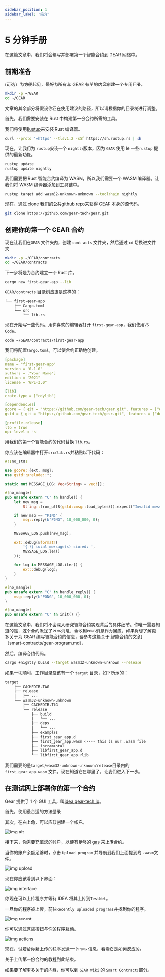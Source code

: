 ```yaml
---
sidebar_position: 1
sidebar_label: '简介'
---
```


# 5 分钟手册

在这篇文章中，我们将会编写并部署第一个智能合约到 GEAR 网络中。

## 前期准备

(可选）为方便起见，最好为所有与 GEAR 有关的内容创建一个专用目录。

```bash
mkdir -p ~/GEAR
cd ~/GEAR
```

文章的其余部分将假设你正在使用建议的路径，所以请根据你的目录树进行调整。


首先，我们需要安装在 Rust 中构建第一份合约所需的工具。


我们将使用[Rustup](https://rustup.rs/)来安装 Rust 编译器。

```bash
curl --proto '=https' --tlsv1.2 -sSf https://sh.rustup.rs | sh
```

现在，让我们为 `rustup`安装一个 `nightly`版本，因为 `GEAR` 使用 le 一些`rustup` 提供的最新功能。

```bash
rustup update
rustup update nightly
```

我们需要把 Rust 智能合约编译为 WASM，所以我们需要一个 WASM 编译器。让我们将 WASM 编译器添加到工具链中。

```bash
rustup target add wasm32-unknown-unknown --toolchain nightly
```

现在，通过 clone 我们的公共[github repo](https://github.com/gear-tech/gear)来获得 GEAR 本身的源代码。

```bash
git clone https://github.com/gear-tech/gear.git
```

## 创建你的第一个 GEAR 合约

现在让我们在`GEAR` 文件夹内，创建 `contracts` 文件夹，然后通过 `cd` 切换进文件夹

```bash
mkdir -p ~/GEAR/contracts
cd ~/GEAR/contracts
```

下一步将是为合约建立一个 Rust 库。

```bash
cargo new first-gear-app --lib
```

`GEAR/contracts` 目录树应该是这样的：

```bash
└── first-gear-app
    ├── Cargo.toml
    └── src
        └── lib.rs
```

现在开始写一些代码。用你喜欢的编辑器打开 `first-gear-app`，我们使用`VS Code`。

```bash
code ~/GEAR/contracts/first-gear-app
```

我们将配置`Cargo.toml`，可以使合约正确地创建。

```yaml
[package]
name = "first-gear-app"
version = "0.1.0"
authors = ["Your Name"]
edition = "2021"
license = "GPL-3.0"

[lib]
crate-type = ["cdylib"]

[dependencies]
gcore = { git = "https://github.com/gear-tech/gear.git", features = ["debug"] }
gstd = { git = "https://github.com/gear-tech/gear.git", features = ["debug"] }

[profile.release]
lto = true
opt-level = 's'
```

用我们的第一个智能合约的代码替换 `lib.rs`。

你应该在编辑器中打开`src/lib.rs`并粘贴以下代码：

```rust
#![no_std]

use gcore::{ext, msg};
use gstd::prelude::*;

static mut MESSAGE_LOG: Vec<String> = vec![];

#[no_mangle]
pub unsafe extern "C" fn handle() {
    let new_msg =
        String::from_utf8(gstd::msg::load_bytes()).expect("Invalid message: should be utf-8");

    if new_msg == "PING" {
        msg::reply(b"PONG", 10_000_000, 0);
    }

    MESSAGE_LOG.push(new_msg);

    ext::debug(&format!(
        "{:?} total message(s) stored: ",
        MESSAGE_LOG.len()
    ));

    for log in MESSAGE_LOG.iter() {
        ext::debug(log);
    }
}

#[no_mangle]
pub unsafe extern "C" fn handle_reply() {
    msg::reply(b"PONG", 10_000_000, 0);
}

#[no_mangle]
pub unsafe extern "C" fn init() {}
```

在这篇文章中，我们将不会深入研究智能合约实现背后的具体细节。你唯一需要知道的是，这个合约发送了`PING`消息，会收到`PONG`消息作为回应。如果你想了解更多关于为 GEAR 编写智能合约的信息，请参考这篇关于[智能合约的文章]（smart-contracts/gear-program.md）。

然后，编译合约代码。

```bash
cargo +nightly build --target wasm32-unknown-unknown --release
```

如果一切顺利，工作目录应该有一个 `target` 目录，如下所示的：

```bash
target
    ├── CACHEDIR.TAG
    ├── release
    │   ├── ...
    └── wasm32-unknown-unknown
        ├── CACHEDIR.TAG
        └── release
            ├── build
            │   └── ...
            ├── deps
            │   └── ...
            ├── examples
            ├── first_gear_app.d
            ├── first_gear_app.wasm <---- this is our .wasm file
            ├── incremental
            ├── libfirst_gear_app.d
            └── libfirst_gear_app.rlib

```

我们需要的是`target/wasm32-unknown-unknown/release`目录内的 `first_gear_app.wasm` 文件。现在知道它在哪里了，让我们进入下一步。

## 在测试网上部署你的第一个合约

Gear 提供了 1 个 GUI 工具，叫[idea.gear-tech.io](https://idea.gear-tech.io)。

首先，使用最合适的方法登录

其次，在右上角，可以应该创建一个帐户。

![img alt](./img/account.png)

接下来，你需要充值您的帐户，以便有足够的 [gas](smart-contracts/messaging.md) 来上传合约。

当你的账户余额足够时，点击 `Upload program` 并导航到我们上面提到的
`.wasm`文件。

![img upload](./img/upload.png)

现在你应该看到以下界面：

![img interface](./img/interface.png)

你现在可以上传程序并等待 IDEA 将其上传到`TestNet`。


一旦你的程序被上传，前往`Recently uploaded programs`并找到你的程序。

![img recent](./img/recent.png)

你可以通过这些按钮与你的程序互动。

![img actions](./img/actions.png)

现在，试着给你新上传的程序发送一个`PING` 信息，看看它是如何反应的。

关于上传第一份合约的教程到此结束。

如果要了解更多关于的内容，你可以到 `GEAR Wiki` 的 `Smart Contracts`部分。
